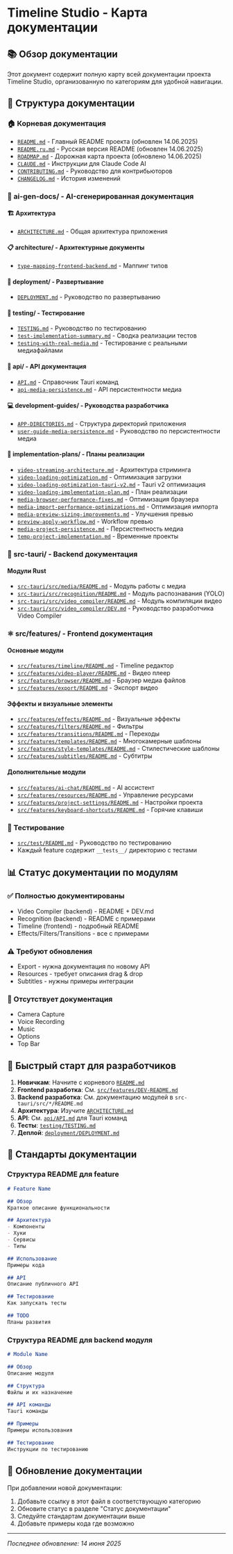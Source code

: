 # Timeline Studio - Карта документации

## 📚 Обзор документации

Этот документ содержит полную карту всей документации проекта Timeline Studio, организованную по категориям для удобной навигации.

## 📁 Структура документации

### 🏠 Корневая документация
- [`README.md`](../README.md) - Главный README проекта (обновлен 14.06.2025)
- [`README.ru.md`](../README.ru.md) - Русская версия README (обновлен 14.06.2025)
- [`ROADMAP.md`](../ROADMAP.md) - Дорожная карта проекта (обновлено 14.06.2025)
- [`CLAUDE.md`](../CLAUDE.md) - Инструкции для Claude Code AI
- [`CONTRIBUTING.md`](../CONTRIBUTING.md) - Руководство для контрибьюторов
- [`CHANGELOG.md`](../CHANGELOG.md) - История изменений

### 📂 ai-gen-docs/ - AI-сгенерированная документация

#### 🏗️ Архитектура
- [`ARCHITECTURE.md`](ARCHITECTURE.md) - Общая архитектура приложения

#### 📋 architecture/ - Архитектурные документы
- [`type-mapping-frontend-backend.md`](architecture/type-mapping-frontend-backend.md) - Маппинг типов

#### 🚀 deployment/ - Развертывание
- [`DEPLOYMENT.md`](deployment/DEPLOYMENT.md) - Руководство по развертыванию

#### 🧪 testing/ - Тестирование
- [`TESTING.md`](testing/TESTING.md) - Руководство по тестированию
- [`test-implementation-summary.md`](testing/test-implementation-summary.md) - Сводка реализации тестов
- [`testing-with-real-media.md`](testing/testing-with-real-media.md) - Тестирование с реальными медиафайлами

#### 📡 api/ - API документация
- [`API.md`](api/API.md) - Справочник Tauri команд
- [`api-media-persistence.md`](api/api-media-persistence.md) - API персистентности медиа

#### 💻 development-guides/ - Руководства разработчика
- [`APP-DIRECTORIES.md`](development-guides/APP-DIRECTORIES.md) - Структура директорий приложения
- [`user-guide-media-persistence.md`](development-guides/user-guide-media-persistence.md) - Руководство по персистентности медиа

#### 📄 implementation-plans/ - Планы реализации
- [`video-streaming-architecture.md`](implementation-plans/video-streaming-architecture.md) - Архитектура стриминга
- [`video-loading-optimization.md`](implementation-plans/video-loading-optimization.md) - Оптимизация загрузки
- [`video-loading-optimization-tauri-v2.md`](implementation-plans/video-loading-optimization-tauri-v2.md) - Tauri v2 оптимизация
- [`video-loading-implementation-plan.md`](implementation-plans/video-loading-implementation-plan.md) - План реализации
- [`media-browser-performance-fixes.md`](implementation-plans/media-browser-performance-fixes.md) - Оптимизация браузера
- [`media-import-performance-optimizations.md`](implementation-plans/media-import-performance-optimizations.md) - Оптимизация импорта
- [`media-preview-sizing-improvements.md`](implementation-plans/media-preview-sizing-improvements.md) - Улучшения превью
- [`preview-apply-workflow.md`](implementation-plans/preview-apply-workflow.md) - Workflow превью
- [`media-project-persistence.md`](implementation-plans/media-project-persistence.md) - Персистентность медиа
- [`temp-project-implementation.md`](implementation-plans/temp-project-implementation.md) - Временные проекты

### 🦀 src-tauri/ - Backend документация

#### Модули Rust
- [`src-tauri/src/media/README.md`](../src-tauri/src/media/README.md) - Модуль работы с медиа
- [`src-tauri/src/recognition/README.md`](../src-tauri/src/recognition/README.md) - Модуль распознавания (YOLO)
- [`src-tauri/src/video_compiler/README.md`](../src-tauri/src/video_compiler/README.md) - Модуль компиляции видео
- [`src-tauri/src/video_compiler/DEV.md`](../src-tauri/src/video_compiler/DEV.md) - Руководство разработчика Video Compiler

### ⚛️ src/features/ - Frontend документация

#### Основные модули
- [`src/features/timeline/README.md`](../src/features/timeline/README.md) - Timeline редактор
- [`src/features/video-player/README.md`](../src/features/video-player/README.md) - Видео плеер
- [`src/features/browser/README.md`](../src/features/browser/README.md) - Браузер медиа файлов
- [`src/features/export/README.md`](../src/features/export/README.md) - Экспорт видео

#### Эффекты и визуальные элементы
- [`src/features/effects/README.md`](../src/features/effects/README.md) - Визуальные эффекты
- [`src/features/filters/README.md`](../src/features/filters/README.md) - Фильтры
- [`src/features/transitions/README.md`](../src/features/transitions/README.md) - Переходы
- [`src/features/templates/README.md`](../src/features/templates/README.md) - Многокамерные шаблоны
- [`src/features/style-templates/README.md`](../src/features/style-templates/README.md) - Стилестические шаблоны
- [`src/features/subtitles/README.md`](../src/features/subtitles/README.md) - Субтитры

#### Дополнительные модули
- [`src/features/ai-chat/README.md`](../src/features/ai-chat/README.md) - AI ассистент
- [`src/features/resources/README.md`](../src/features/resources/README.md) - Управление ресурсами
- [`src/features/project-settings/README.md`](../src/features/project-settings/README.md) - Настройки проекта
- [`src/features/keyboard-shortcuts/README.md`](../src/features/keyboard-shortcuts/README.md) - Горячие клавиши

### 🧪 Тестирование
- [`src/test/README.md`](../src/test/README.md) - Руководство по тестированию
- Каждый feature содержит `__tests__/` директорию с тестами

## 📊 Статус документации по модулям

### ✅ Полностью документированы
- Video Compiler (backend) - README + DEV.md
- Recognition (backend) - README с примерами
- Timeline (frontend) - подробный README
- Effects/Filters/Transitions - все с примерами

### ⚠️ Требуют обновления
- Export - нужна документация по новому API
- Resources - требует описания drag & drop
- Subtitles - нужны примеры интеграции

### 🔴 Отсутствует документация
- Camera Capture
- Voice Recording
- Music
- Options
- Top Bar

## 🚀 Быстрый старт для разработчиков

1. **Новичкам**: Начните с корневого [`README.md`](../README.md)
2. **Frontend разработка**: См. [`src/features/DEV-README.md`](../src/features/DEV-README.md)
3. **Backend разработка**: См. документацию модулей в `src-tauri/src/*/README.md`
4. **Архитектура**: Изучите [`ARCHITECTURE.md`](ARCHITECTURE.md)
5. **API**: См. [`api/API.md`](api/API.md) для Tauri команд
6. **Тесты**: [`testing/TESTING.md`](testing/TESTING.md)
7. **Деплой**: [`deployment/DEPLOYMENT.md`](deployment/DEPLOYMENT.md)

## 📝 Стандарты документации

### Структура README для feature
```markdown
# Feature Name

## Обзор
Краткое описание функциональности

## Архитектура
- Компоненты
- Хуки
- Сервисы
- Типы

## Использование
Примеры кода

## API
Описание публичного API

## Тестирование
Как запускать тесты

## TODO
Планы развития
```

### Структура README для backend модуля
```markdown
# Module Name

## Обзор
Описание модуля

## Структура
Файлы и их назначение

## API команды
Tauri команды

## Примеры
Примеры использования

## Тестирование
Инструкции по тестированию
```

## 🔄 Обновление документации

При добавлении новой документации:
1. Добавьте ссылку в этот файл в соответствующую категорию
2. Обновите статус в разделе "Статус документации"
3. Следуйте стандартам документации выше
4. Добавьте примеры кода где возможно

---

*Последнее обновление: 14 июня 2025*